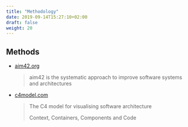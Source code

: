 ```yaml
---
title: "Methodology"
date: 2019-09-14T15:27:10+02:00
draft: false
weight: 20
---
```


## Methods

- [aim42.org](https://www.aim42.org/)

  > aim42 is the systematic approach to improve software systems and architectures

- [c4model.com](https://c4model.com/)

  > The C4 model for visualising software architecture
  >
  > Context, Containers, Components and Code
